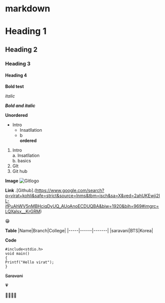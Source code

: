 # markdown

# Heading 1

## Heading 2

### Heading 3

#### Heading 4

**Bold test**
 
 *italic*
 
 ***Bold and italic***
 
 **Unordered**
- Intro
   * Insatllation
   * b  
**ordered**
1. Intro     
   a. Insatllation      
   b. basics     
2. GIt      
3. Git hub     
 
**Image**
![Gitlogo](https://upload.wikimedia.org/wikipedia/commons/thumb/7/7c/The_President%2C_Shri_Pranab_Mukherjee_presenting_the_Padma_Shri_Award_to_Shri_Virat_Kohli%2C_at_a_Civil_Investiture_Ceremony%2C_at_Rashtrapati_Bhavan%2C_in_New_Delhi_on_March_30%2C_2017_%28cropped%29.jpg/260px-thumbnail.jpg)

**Link**
.[Github].(https://www.google.com/search?q=virat+kohli&safe=strict&source=lnms&tbm=isch&sa=X&ved=2ahUKEwji2IL-ifPuAhWV5nMBHciqDyUQ_AUoAnoECDUQBA&biw=1920&bih=969#imgrc=LQXalsx__KrGRM)



:grin:


**Table**
|Name|Branch|College|
|-----|------|-------|
|saravani|BTS|Korea|


**Code**
~~~
#include<stdio.h>
void main()
{
Printf("Hello virat");
}
~~~

~~Saravani~~

:heartpulse:

:beer::beer::beer::beer:



